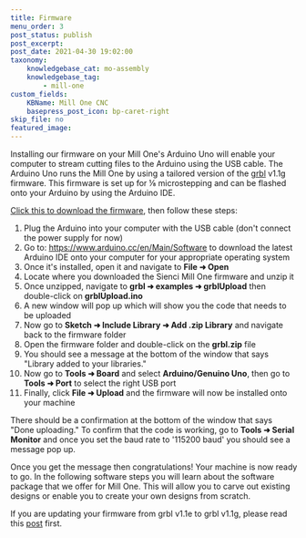 ```yaml
---
title: Firmware
menu_order: 3
post_status: publish
post_excerpt: 
post_date: 2021-04-30 19:02:00
taxonomy:
    knowledgebase_cat: mo-assembly
    knowledgebase_tag:
        - mill-one
custom_fields:
    KBName: Mill One CNC
    basepress_post_icon: bp-caret-right
skip_file: no
featured_image: 
---
```


Installing our firmware on your Mill One's Arduino Uno will enable your computer to stream cutting files to the Arduino using the USB cable. The Arduino Uno runs the Mill One by using a tailored version of the <a href="https://github.com/gnea/grbl" target="_blank" rel="noopener">grbl</a> v1.1g firmware. This firmware is set up for ⅛ microstepping and can be flashed onto your Arduino by using the Arduino IDE.

<a href="https://drive.google.com/file/d/1vC_FW-OuiQUUqW5v65H9DJ11xIBwV16M/view?usp=drive_link">Click this to download the firmware</a>, then follow these steps:

<ol>
  <li>Plug the Arduino into your computer with the USB cable (don't connect the power supply for now)</li>
  <li>Go to: <a href="https://www.arduino.cc/en/Main/Software" target="_blank" rel="noopener">https://www.arduino.cc/en/Main/Software</a> to download the latest Arduino IDE onto your computer for your appropriate operating system</li>
  <li>Once it's installed, open it and navigate to <b>File ➜ Open</b></li>
  <li>Locate where you downloaded the Sienci Mill One firmware and unzip it</li>
  <li>Once unzipped, navigate to <b>grbl ➜ examples ➜ grblUpload</b> then double-click on <b>grblUpload.ino</b></li>
  <li>A new window will pop up which will show you the code that needs to be uploaded</li>
  <li>Now go to <b>Sketch ➜ Include Library ➜ Add .zip Library</b> and navigate back to the firmware folder</li>
  <li>Open the firmware folder and double-click on the <b>grbl.zip</b> file</li>
  <li>You should see a message at the bottom of the window that says "Library added to your libraries."</li>
  <li>Now go to <b>Tools ➜ Board</b> and select <b>Arduino/Genuino Uno</b>, then go to <b>Tools ➜ Port</b> to select the right USB port</li>
  <li>Finally, click <b>File ➜ Upload</b> and the firmware will now be installed onto your machine</li>
</ol>

There should be a confirmation at the bottom of the window that says "Done uploading." To confirm that the code is working, go to <b>Tools ➜ Serial Monitor</b> and once you set the baud rate to '115200 baud' you should see a message pop up.

Once you get the message then congratulations! Your machine is now ready to go. In the following software steps you will learn about the software package that we offer for Mill One. This will allow you to carve out existing designs or enable you to create your own designs from scratch.

If you are updating your firmware from grbl v1.1e to grbl v1.1g, please read this <a href="https://sienci.com/2018/07/04/firmware-update-grbl-1-1g/" target="_blank" rel="noopener">post</a> first.
